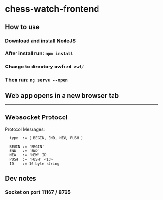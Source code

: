 # chess-watch-frontend

## How to use

### Download and install NodeJS

### After install run: `npm install`

### Change to directory cwf: `cd cwf/`

### Then run: `ng serve --open`

## Web app opens in a new browser tab

---

## Websocket Protocol

Protocol Messages:

      type  := [ BEGIN, END, NEW, PUSH ]

      BEGIN := 'BEGIN'
      END   := 'END'
      NEW   := 'NEW' ID
      PUSH  := 'PUSH' <ID>
      ID    := 16 byte string

## Dev notes

### Socket on port 11167 / 8765
